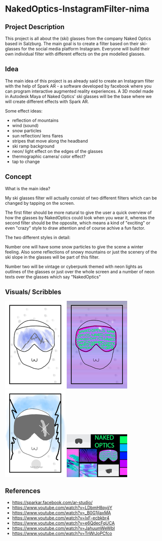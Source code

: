 # NakedOptics-InstagramFilter-nima

## Project Description

This project is all about the (ski) glasses from the company Naked Optics based in Salzburg.
The main goal is to create a filter based on their ski-glasses for the social media platform Instagram.
Everyone will build their own individual filter with different effects on the pre modelled glasses.

## Idea

The main idea of this project is as already said to create an Instagram filter with the help of Spark AR - a software developed by facebook where you can program interactive augmented reality experiences.
A 3D model made in Autodesk Maya of Naked Optics' ski glasses will be the base where we will create different effects with Spark AR.

Some effect ideas:

* reflection of mountains 
* wind (sound)
* snow particles
* sun reflection/ lens flares
* stripes that move along the headband
* ski ramp background
* neon/ light effect on the edges of the glasses
* thermographic camera/ color effect?
* tap to change 

## Concept

What is the main idea?

My ski glasses filter will actually consist of two different filters which can be changed by tapping on the screen.

The first filter should be more natural to give the user a quick overview of how the glasses by NakedOptics could look when you wear it, whereas the second filter should be the opposite, which means a kind of "exciting" or even "crazy" style to draw attention and of course achive a fun factor.

The two different styles in detail:

Number one will have some snow particles to give the scene a winter feeling.
Also some reflections of snowy mountains or just the scenery of the ski slope in the glasses will be part of this filter.

Number two will be vintage or cyberpunk themed with neon lights as outlines of the glasses or just over the whole screen and a number of neon texts over the glasses which say "NakedOptics"

## Visuals/ Scribbles

<div>
<img src = "./Images/Scribble1.jpg" width = "200">

<img src = "./Images/Scribble2.jpg" width = "200">

<img src = "./Images/Scribble3.jpg" width = "200">

<img src = "./Images/moodboard.jpg" width = "200">
</div>




## References

* https://sparkar.facebook.com/ar-studio/
* https://www.youtube.com/watch?v=LDbmH8pyjjY
* https://www.youtube.com/watch?v=_B0G1jIaxMA
* https://www.youtube.com/watch?v=lxF-ecbkbr4
* https://www.youtube.com/watch?v=e6QdecFqUCA
* https://www.youtube.com/watch?v=JahuumWeWbI
* https://www.youtube.com/watch?v=TnWrJoPCfco